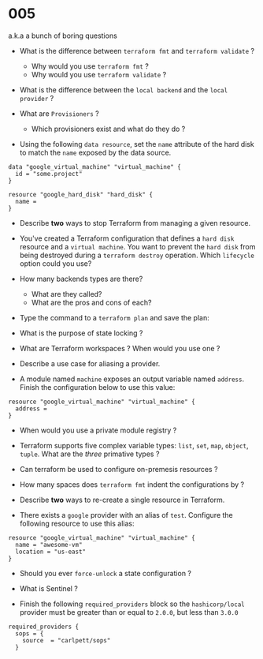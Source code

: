 # 005

a.k.a a bunch of boring questions

- What is the difference between `terraform fmt` and `terraform validate` ?
  - Why would you use `terraform fmt` ?
  - Why would you use `terraform validate` ?

- What is the difference between the `local backend` and the `local provider` ?

- What are `Provisioners` ?
  - Which provisioners exist and what do they do ?

- Using the following `data resource`, set the `name` attribute of the hard disk to match the `name` exposed by the data source.

```hcl
data "google_virtual_machine" "virtual_machine" {
  id = "some.project"
}

resource "google_hard_disk" "hard_disk" {
  name =
}
```

- Describe **two** ways to stop Terraform from managing a given resource.

- You've created a Terraform configuration that defines a `hard disk` resource and a `virtual machine`. You want to prevent the `hard disk` from being destroyed during a `terraform destroy` operation. Which `lifecycle` option could you use?

- How many backends types are there?
  - What are they called?
  - What are the pros and cons of each?

- Type the command to a `terraform plan` and save the plan: 

- What is the purpose of state locking ?

- What are Terraform workspaces ? When would you use one ?

- Describe a use case for aliasing a provider.

- A module named `machine` exposes an output variable named `address`. Finish the configuration below to use this value:

```hcl
resource "google_virtual_machine" "virtual_machine" {
  address = 
}
```

- When would you use a private module registry ?

- Terraform supports five complex variable types: `list`, `set`, `map`, `object`, `tuple`. What are the _three_ primative types ?

- Can terraform be used to configure on-premesis resources ?

- How many spaces does `terraform fmt` indent the configurations by ?

- Describe **two** ways to re-create a single resource in Terraform.

- There exists a `google` provider with an alias of `test`. Configure the following resource to use this alias:

```hcl
resource "google_virtual_machine" "virtual_machine" {
  name = "awesome-vm"
  location = "us-east"
}
```

- Should you ever `force-unlock` a state configuration ?

- What is Sentinel ?

- Finish the following `required_providers` block so the `hashicorp/local` provider must be greater than or equal to `2.0.0`, but less than `3.0.0`

```hcl
required_providers {
  sops = {
    source  = "carlpett/sops"
  }
```
